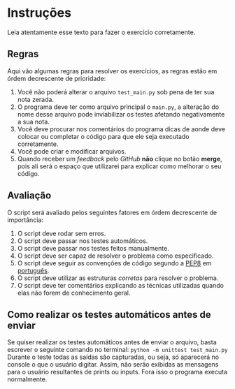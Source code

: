 # Instruções

Leia atentamente esse texto para fazer o exercício corretamente.

## Regras

Aqui vão algumas regras para resolver os exercícios, as regras estão em órdem decrescente de prioridade:

1. Você não poderá alterar o arquivo `test_main.py` sob pena de ter sua nota zerada.
2. O programa deve ter como arquivo principal o `main.py`, a alteração do nome desse arquivo pode inviabilizar os testes afetando negativamente a sua nota.
3. Você deve procurar nos comentários do programa dicas de aonde deve colocar ou completar o código para que ele seja executado corretamente.
4. Você pode criar e modificar arquivos.
5. Quando receber um *feedback* pelo *GitHub* **não** clique no botão **merge**, pois ali será o espaço que utilizarei para explicar como melhorar o seu código.

## Avaliação

O script será avaliado pelos seguintes fatores em órdem decrescente de importância:

1. O script deve rodar sem erros.
2. O script deve passar nos testes automáticos.
3. O script deve passar nos testes feitos manualmente.
4. O script deve ser capaz de resolver o problema como especificado.
5. O script deve seguir as convenções de código segundo a [PEP8](https://www.python.org/dev/peps/pep-0008) em [português](https://www.vivaolinux.com.br/artigo/PEP-8-Guia-de-estilo-para-codigo-Python).
6. O script deve utilizar as estruturas *corretas* para resolver o problema.
7. O script deve ter comentários explicando as técnicas utilizadas quando elas não forem de conhecimento geral.

## Como realizar os testes automáticos antes de enviar

Se quiser realizar os testes automáticos antes de enviar o arquivo, basta escrever o seguinte comando no terminal:
`python -m unittest test_main.py`  
Durante o teste todas as saídas são capturadas, ou seja, só aparecerá no console o que o usuário digitar.
Assim, não serão exibidas as mensagens para o usuário resultantes de prints ou inputs.
Fora isso o programa executa normalmente.
